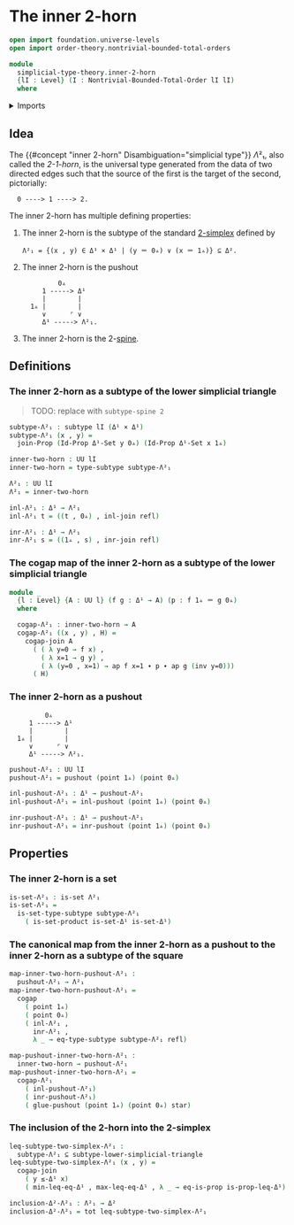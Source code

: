 # The inner 2-horn

```agda
open import foundation.universe-levels
open import order-theory.nontrivial-bounded-total-orders

module
  simplicial-type-theory.inner-2-horn
  {lI : Level} (I : Nontrivial-Bounded-Total-Order lI lI)
  where
```

<details><summary>Imports</summary>

```agda
open import elementary-number-theory.natural-numbers

open import foundation.action-on-identifications-functions
open import foundation.booleans
open import foundation.cartesian-product-types
open import foundation.conjunction
open import foundation.dependent-pair-types
open import foundation.disjunction
open import foundation.empty-types
open import foundation.equality-dependent-pair-types
open import foundation.equivalences
open import foundation.function-extensionality
open import foundation.function-types
open import foundation.functoriality-dependent-pair-types
open import foundation.homotopies
open import foundation.identity-types
open import foundation.propositions
open import foundation.retractions
open import foundation.sets
open import foundation.subtypes
open import foundation.type-arithmetic-dependent-pair-types
open import foundation.unit-type
open import foundation.universe-levels

open import simplicial-type-theory.2-simplices I
open import simplicial-type-theory.arrows I
open import simplicial-type-theory.directed-edges I
open import simplicial-type-theory.directed-interval-type I
open import simplicial-type-theory.inequality-directed-interval-type I
open import simplicial-type-theory.spines I
open import simplicial-type-theory.standard-simplices I

open import synthetic-homotopy-theory.cocones-under-spans
open import synthetic-homotopy-theory.joins-of-types
open import synthetic-homotopy-theory.pushouts
```

</details>

## Idea

The {{#concept "inner 2-horn" Disambiguation="simplicial type"}} $Λ²₁$, also
called the _2-1-horn_, is the universal type generated from the data of two
directed edges such that the source of the first is the target of the second,
pictorially:

```text
  0 ----> 1 ----> 2.
```

The inner 2-horn has multiple defining properties:

1. The inner 2-horn is the subtype of the standard
   [2-simplex](simplicial-type-theory.2-simplices.md) defined by

   ```text
   Λ²₁ = {(x , y) ∈ Δ¹ × Δ¹ | (y ＝ 0▵) ∨ (x ＝ 1▵)} ⊆ Δ².
   ```

2. The inner 2-horn is the pushout

   ```text
            0▵
        1 -----> Δ¹
        |        |
     1▵ |        |
        ∨      ⌜ ∨
        Δ¹ -----> Λ²₁.
   ```

3. The inner 2-horn is the 2-[spine](simplicial-type-theory.spines.md).

## Definitions

### The inner 2-horn as a subtype of the lower simplicial triangle

> TODO: replace with `subtype-spine 2`

```agda
subtype-Λ²₁ : subtype lI (Δ¹ × Δ¹)
subtype-Λ²₁ (x , y) =
  join-Prop (Id-Prop Δ¹-Set y 0▵) (Id-Prop Δ¹-Set x 1▵)

inner-two-horn : UU lI
inner-two-horn = type-subtype subtype-Λ²₁

Λ²₁ : UU lI
Λ²₁ = inner-two-horn

inl-Λ²₁ : Δ¹ → Λ²₁
inl-Λ²₁ t = ((t , 0▵) , inl-join refl)

inr-Λ²₁ : Δ¹ → Λ²₁
inr-Λ²₁ s = ((1▵ , s) , inr-join refl)
```

### The cogap map of the inner 2-horn as a subtype of the lower simplicial triangle

```agda
module _
  {l : Level} {A : UU l} (f g : Δ¹ → A) (p : f 1▵ ＝ g 0▵)
  where

  cogap-Λ²₁ : inner-two-horn → A
  cogap-Λ²₁ ((x , y) , H) =
    cogap-join A
      ( ( λ y=0 → f x) ,
        ( λ x=1 → g y) ,
        ( λ (y=0 , x=1) → ap f x=1 ∙ p ∙ ap g (inv y=0)))
      ( H)
```

### The inner 2-horn as a pushout

```text
         0▵
     1 -----> Δ¹
     |        |
  1▵ |        |
     ∨      ⌜ ∨
     Δ¹ -----> Λ²₁.
```

```agda
pushout-Λ²₁ : UU lI
pushout-Λ²₁ = pushout (point 1▵) (point 0▵)

inl-pushout-Λ²₁ : Δ¹ → pushout-Λ²₁
inl-pushout-Λ²₁ = inl-pushout (point 1▵) (point 0▵)

inr-pushout-Λ²₁ : Δ¹ → pushout-Λ²₁
inr-pushout-Λ²₁ = inr-pushout (point 1▵) (point 0▵)
```

## Properties

### The inner 2-horn is a set

```agda
is-set-Λ²₁ : is-set Λ²₁
is-set-Λ²₁ =
  is-set-type-subtype subtype-Λ²₁
    ( is-set-product is-set-Δ¹ is-set-Δ¹)
```

### The canonical map from the inner 2-horn as a pushout to the inner 2-horn as a subtype of the square

```agda
map-inner-two-horn-pushout-Λ²₁ :
  pushout-Λ²₁ → Λ²₁
map-inner-two-horn-pushout-Λ²₁ =
  cogap
    ( point 1▵)
    ( point 0▵)
    ( inl-Λ²₁ ,
      inr-Λ²₁ ,
      λ _ → eq-type-subtype subtype-Λ²₁ refl)

map-pushout-inner-two-horn-Λ²₁ :
  inner-two-horn → pushout-Λ²₁
map-pushout-inner-two-horn-Λ²₁ =
  cogap-Λ²₁
    ( inl-pushout-Λ²₁)
    ( inr-pushout-Λ²₁)
    ( glue-pushout (point 1▵) (point 0▵) star)
```

### The inclusion of the 2-horn into the 2-simplex

```agda
leq-subtype-two-simplex-Λ²₁ :
  subtype-Λ²₁ ⊆ subtype-lower-simplicial-triangle
leq-subtype-two-simplex-Λ²₁ (x , y) =
  cogap-join
    ( y ≤-Δ¹ x)
    ( min-leq-eq-Δ¹ , max-leq-eq-Δ¹ , λ _ → eq-is-prop is-prop-leq-Δ¹)

inclusion-Δ²-Λ²₁ : Λ²₁ → Δ²
inclusion-Δ²-Λ²₁ = tot leq-subtype-two-simplex-Λ²₁
```
